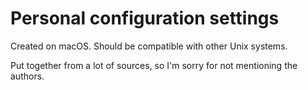 # Personal configuration settings #
Created on macOS. Should be compatible with other Unix systems. 

Put together from a lot of sources, so I'm sorry for not mentioning the authors. 
